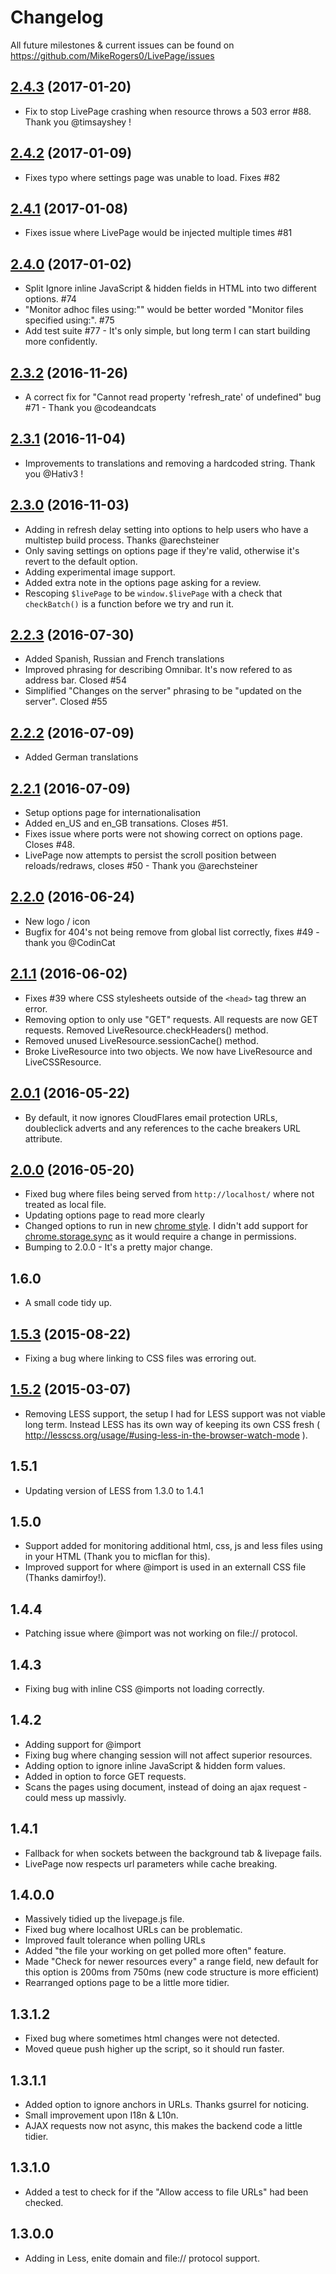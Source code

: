 # Changelog

All future milestones & current issues can be found on https://github.com/MikeRogers0/LivePage/issues

## [2.4.3](https://github.com/MikeRogers0/LivePage/tree/2.4.3) (2017-01-20)

 - Fix to stop LivePage crashing when resource throws a 503 error #88. Thank you @timsayshey !

## [2.4.2](https://github.com/MikeRogers0/LivePage/tree/2.4.2) (2017-01-09)

 - Fixes typo where settings page was unable to load. Fixes #82 

## [2.4.1](https://github.com/MikeRogers0/LivePage/tree/2.4.1) (2017-01-08)

 - Fixes issue where LivePage would be injected multiple times #81

## [2.4.0](https://github.com/MikeRogers0/LivePage/tree/2.4.0) (2017-01-02)

 - Split Ignore inline JavaScript & hidden fields in HTML into two different options. #74
 - "Monitor adhoc files using:"" would be better worded "Monitor files specified using:". #75
 - Add test suite #77 - It's only simple, but long term I can start building more confidently. 

## [2.3.2](https://github.com/MikeRogers0/LivePage/tree/2.3.2) (2016-11-26)

 - A correct fix for "Cannot read property 'refresh_rate' of undefined" bug #71 - Thank you @codeandcats

## [2.3.1](https://github.com/MikeRogers0/LivePage/tree/2.3.1) (2016-11-04)

 - Improvements to translations and removing a hardcoded string. Thank you @Hativ3 !

## [2.3.0](https://github.com/MikeRogers0/LivePage/tree/2.3.0) (2016-11-03)

 - Adding in refresh delay setting into options to help users who have a multistep build process. Thanks @arechsteiner
 - Only saving settings on options page if they're valid, otherwise it's revert to the default option.
 - Adding experimental image support.
 - Added extra note in the options page asking for a review.
 - Rescoping `$livePage` to be `window.$livePage` with a check that `checkBatch()` is a function before we try and run it.

## [2.2.3](https://github.com/MikeRogers0/LivePage/tree/2.2.3) (2016-07-30)

  - Added Spanish, Russian and French translations
  - Improved phrasing for describing Omnibar. It's now refered to as address bar. Closed #54
  - Simplified "Changes on the server" phrasing to be "updated on the server". Closed #55

## [2.2.2](https://github.com/MikeRogers0/LivePage/tree/2.2.2) (2016-07-09)

  - Added German translations

## [2.2.1](https://github.com/MikeRogers0/LivePage/tree/2.2.1) (2016-07-09)

  - Setup options page for internationalisation
  - Added en_US and en_GB transations. Closes #51.
  - Fixes issue where ports were not showing correct on options page. Closes #48.
  - LivePage now attempts to persist the scroll position between reloads/redraws, closes #50 - Thank you @arechsteiner 

## [2.2.0](https://github.com/MikeRogers0/LivePage/tree/2.2.0) (2016-06-24)

  - New logo / icon
  - Bugfix for 404's not being remove from global list correctly, fixes #49 - thank you @CodinCat

## [2.1.1](https://github.com/MikeRogers0/LivePage/tree/2.1.1) (2016-06-02)

 - Fixes #39 where CSS stylesheets outside of the `<head>` tag threw an error.
 - Removing option to only use "GET" requests. All requests are now GET requests. Removed LiveResource.checkHeaders() method.
 - Removed unused LiveResource.sessionCache() method.
 - Broke LiveResource into two objects. We now have LiveResource and LiveCSSResource. 

## [2.0.1](https://github.com/MikeRogers0/LivePage/tree/2.0.1) (2016-05-22)

 - By default, it now ignores CloudFlares email protection URLs, doubleclick adverts and any references to the cache breakers URL attribute.

## [2.0.0](https://github.com/MikeRogers0/LivePage/tree/2.0.0) (2016-05-20)

 - Fixed bug where files being served from `http://localhost/` where not treated as local file.
 - Updating options page to read more clearly
 - Changed options to run in new [chrome style](https://developer.chrome.com/extensions/optionsV2). I didn't add support for [chrome.storage.sync](https://developer.chrome.com/extensions/storage) as it would require a change in permissions.
 - Bumping to 2.0.0 - It's a pretty major change.

## 1.6.0

 - A small code tidy up.

## [1.5.3](https://github.com/MikeRogers0/LivePage/tree/1.5.3) (2015-08-22)
 - Fixing a bug where linking to CSS files was erroring out.

## [1.5.2](https://github.com/MikeRogers0/LivePage/tree/1.5.2) (2015-03-07)
 - Removing LESS support, the setup I had for LESS support was not viable long term. Instead LESS has its own way of keeping its own CSS fresh ( http://lesscss.org/usage/#using-less-in-the-browser-watch-mode ). 

## 1.5.1
 - Updating version of LESS from 1.3.0 to 1.4.1

## 1.5.0
 - Support added for monitoring additional html, css, js and less files using <link rel="livePage" href="/path/to/file"> in your HTML (Thank you to micflan for this).
 - Improved support for where @import is used in an externall CSS file (Thanks damirfoy!).

## 1.4.4
 - Patching issue where @import was not working on file:// protocol.

## 1.4.3
 - Fixing bug with inline CSS @imports not loading correctly.

## 1.4.2
 - Adding support for @import
 - Fixing bug where changing session will not affect superior resources.
 - Adding option to ignore inline JavaScript & hidden form values. 
 - Added in option to force GET requests.
 - Scans the pages using document, instead of doing an ajax request - could mess up massivly.

## 1.4.1
 - Fallback for when sockets between the background tab & livepage fails.
 - LivePage now respects url parameters while cache breaking.

## 1.4.0.0
 - Massively tidied up the livepage.js file.
 - Fixed bug where localhost URLs can be problematic.
 - Improved fault tolerance  when polling URLs
 - Added "the file your working on get polled more often" feature.  
 - Made "Check for newer resources every" a range field, new default for this option is 200ms from 750ms (new code structure is more efficient)
 - Rearranged options page to be a little more tidier.

## 1.3.1.2
 - Fixed bug where sometimes html changes were not detected.
 - Moved queue push higher up the script, so it should run faster.

## 1.3.1.1

 - Added option to ignore anchors in URLs. Thanks gsurrel for noticing.
 -  Small improvement upon I18n & L10n. 
 - AJAX requests now not async, this makes the backend code a little tidier.


## 1.3.1.0

 - Added a test to check for if the "Allow access to file URLs" had been checked. 

## 1.3.0.0

 - Adding in Less, enite domain and file:// protocol support.
